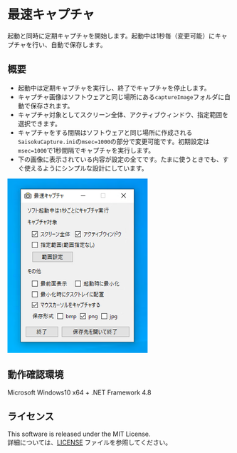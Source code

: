 # 最速キャプチャ
 
起動と同時に定期キャプチャを開始します。起動中は1秒毎（変更可能）にキャプチャを行い、自動で保存します。

## 概要

* 起動中は定期キャプチャを実行し、終了でキャプチャを停止します。  
* キャプチャ画像はソフトウェアと同じ場所にある`captureImage`フォルダに自動で保存されます。  
* キャプチャ対象としてスクリーン全体、アクティブウィンドウ、指定範囲を選択できます。  
* キャプチャをする間隔はソフトウェアと同じ場所に作成される`SaisokuCapture.ini`の`msec=1000`の部分で変更可能です。初期設定は`msec=1000`で1秒間隔でキャプチャを実行します。
* 下の画像に表示されている内容が設定の全てです。たまに使うときでも、すぐ使えるようにシンプルな設計にしています。  

![app](./app.png)  

## 動作確認環境

Microsoft Windows10 x64 + .NET Framework 4.8

## ライセンス

This software is released under the MIT License.  
詳細については、[LICENSE](./LICENSE) ファイルを参照してください。
